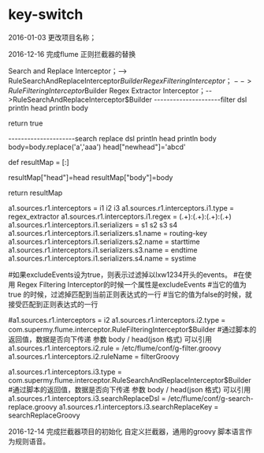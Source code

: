 # key-switch
2016-01-03
    更改项目名称；
    
    
2016-12-16 完成flume 正则拦截器的替换

Search and Replace Interceptor；--> RuleSearchAndReplaceInterceptor$Builder
Regex Filtering Interceptor；  -->RuleFilteringInterceptor$Builder
Regex Extractor Interceptor；-->RuleSearchAndReplaceInterceptor$Builder
---------------------filter dsl
println head
println body

return true

---------------------search replace dsl
println head
println body
body=body.replace('a','aaa')
head["newhead"]='abcd'

def resultMap = [:]

resultMap["head"]=head
resultMap["body"]=body

return resultMap



a1.sources.r1.interceptors = i1 i2 i3
a1.sources.r1.interceptors.i1.type = regex_extractor
a1.sources.r1.interceptors.i1.regex = (.+):(.+):(.+):(.+)
a1.sources.r1.interceptors.i1.serializers = s1 s2 s3 s4
a1.sources.r1.interceptors.i1.serializers.s1.name = routing-key
a1.sources.r1.interceptors.i1.serializers.s2.name = starttime
a1.sources.r1.interceptors.i1.serializers.s3.name = endtime
a1.sources.r1.interceptors.i1.serializers.s4.name = systime

#如果excludeEvents设为true，则表示过滤掉以lxw1234开头的events。
#在使用 Regex Filtering Interceptor的时候一个属性是excludeEvents
#当它的值为true 的时候，过滤掉匹配到当前正则表达式的一行
#当它的值为false的时候，就接受匹配到正则表达式的一行

#a1.sources.r1.interceptors = i2
a1.sources.r1.interceptors.i2.type = com.supermy.flume.interceptor.RuleFilteringInterceptor$Builder
#通过脚本的返回值，数据是否向下传递 参数 body / head(json 格式) 可以引用
a1.sources.r1.interceptors.i2.rule = /etc/flume/conf/g-filter.groovy
a1.sources.r1.interceptors.i2.ruleName = filterGroovy

a1.sources.r1.interceptors.i3.type = com.supermy.flume.interceptor.RuleSearchAndReplaceInterceptor$Builder
#通过脚本的返回值，数据是否向下传递 参数 body / head(json 格式) 可以引用
a1.sources.r1.interceptors.i3.searchReplaceDsl = /etc/flume/conf/g-search-replace.groovy
a1.sources.r1.interceptors.i3.searchReplaceKey = searchReplaceGroovy


2016-12-14 完成拦截器项目的初始化
自定义拦截器，通用的groovy 脚本语言作为规则语音。
